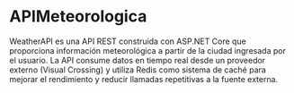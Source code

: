 # APIMeteorologica
WeatherAPI es una API REST construida con ASP.NET Core que proporciona información meteorológica a partir de la ciudad ingresada por el usuario. La API consume datos en tiempo real desde un proveedor externo (Visual Crossing) y utiliza Redis como sistema de caché para mejorar el rendimiento y reducir llamadas repetitivas a la fuente externa.
